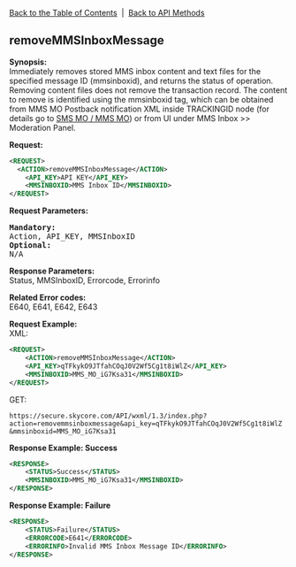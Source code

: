 [Back to the Table of Contents](/1.3/README.md)&nbsp;&nbsp;|&nbsp;&nbsp;[Back to API Methods](API_METHODS.md)
## removeMMSInboxMessage
__Synopsis:__  
Immediately removes stored MMS inbox content and text files for the specified message ID (mmsinboxid), and returns the status of operation. Removing content files does not remove the transaction record. The content to remove is identified using the mmsinboxid tag, which can be obtained from MMS MO Postback notification XML inside TRACKINGID node (for details go to [SMS MO / MMS MO](https://github.com/SkycoreMobile/API/blob/master/1.3/CONTENTS/POSTBACKS/POSTBACK_SMS+MMS_MO.md)) or from UI under MMS Inbox >> Moderation Panel.

__Request:__
```xml
<REQUEST>
  <ACTION>removeMMSInboxMessage</ACTION>
    <API_KEY>API KEY</API_KEY>
    <MMSINBOXID>MMS Inbox ID</MMSINBOXID>
</REQUEST>
```

__Request Parameters:__
<pre>
<strong>Mandatory:</strong>
Action, API_KEY, MMSInboxID
<strong>Optional:</strong>
N/A
</pre>

__Response Parameters:__  
Status, MMSInboxID, Errorcode, Errorinfo

__Related Error codes:__  
E640, E641, E642, E643

__Request Example:__  
XML:
```xml
<REQUEST>
    <ACTION>removeMMSInboxMessage</ACTION>
    <API_KEY>qTFkykO9JTfahCOqJ0V2Wf5Cg1t8iWlZ</API_KEY>
    <MMSINBOXID>MMS_MO_iG7Ksa31</MMSINBOXID>
</REQUEST>
```

GET:

    https://secure.skycore.com/API/wxml/1.3/index.php?action=removemmsinboxmessage&api_key=qTFkykO9JTfahCOqJ0V2Wf5Cg1t8iWlZ
    &mmsinboxid=MMS_MO_iG7Ksa31
    
__Response Example: Success__
```xml
<RESPONSE>
    <STATUS>Success</STATUS>
    <MMSINBOXID>MMS_MO_iG7Ksa31</MMSINBOXID>
</RESPONSE>
```

__Response Example: Failure__
```xml
<RESPONSE>
    <STATUS>Failure</STATUS>
    <ERRORCODE>E641</ERRORCODE>
    <ERRORINFO>Invalid MMS Inbox Message ID</ERRORINFO>
</RESPONSE>
```
